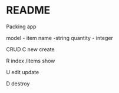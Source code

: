 # README

Packing app

model - item
name -string
quantity - integer

CRUD
C
new
create

R
index /items
show

U
edit
update

D
destroy 
